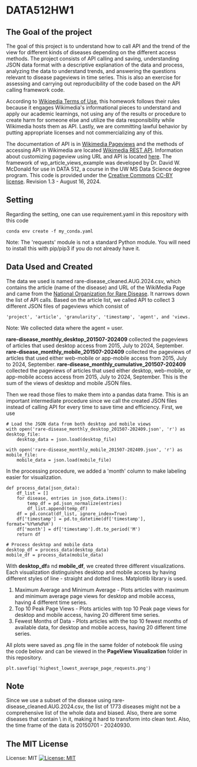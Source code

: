 # DATA512HW1

## The Goal of the project
The goal of this project is to understand how to call API and the trend of the view for different kinds of diseases depending on the different access methods. The project consists of API calling and saving, understanding JSON data format with a descriptive explanation of the data and process, analyzing the data to understand trends, and answering the questions relevant to disease pageviews in time series. This is also an exercise for assessing and carrying out reproducibility of the code based on the API calling framework code.

According to [Wikipedia Terms of Use](https://foundation.wikimedia.org/wiki/Policy:Terms_of_Use), this homework follows their rules because it engages Wikimedia's informational pieces to understand and apply our academic learnings, not using any of the results or procedure to create harm for someone else and utilize the data responsibility while Wikimedia hosts them as API. Lastly, we are committing lawful behavior by putting appropriate licenses and not commercializing any of this.  

The documentation of API is in [Wikimedia Pageviews](https://wikimedia.org/api/rest_v1/#/Pageviews%20data) and the methods of accessing API in Wikimedia are located [Wikimedia REST API](https://www.mediawiki.org/wiki/Wikimedia_REST_API). Information about customizing pageview using URL and API is located [here](https://doc.wikimedia.org/generated-data-platform/aqs/analytics-api/reference/page-views.html). The framework of wp_article_views_example was developed by Dr. David W. McDonald for use in DATA 512, a course in the UW MS Data Science degree program. This code is provided under the [Creative Commons](https://creativecommons.org) [CC-BY license](https://creativecommons.org/licenses/by/4.0/). Revision 1.3 - August 16, 2024.

## Setting
Regarding the setting, one can use requirement.yaml in this repository with this code
`````
conda env create -f my_conda.yaml
`````
Note: The 'requests' module is not a standard Python module. You will need to install this with pip/pip3 if you do not already have it.

## Data Used and Created 
The data we used is named rare-disease_cleaned.AUG.2024.csv, which contains the article (name of the disease) and URL of the WikiMedia Page and came from the [National Organization for Rare Disease](https://rarediseases.org/). It narrows down the list of API calls. Based on the article list, we called API to collect 3 different JSON files of pageviews which consist of 
`````
'project', 'article', 'granularity', 'timestamp', 'agent', and 'views.
`````
Note: We collected data where the agent = user.

**rare-disease_monthly_desktop_201507-202409** collected the pageviews of articles that used desktop access from 2015, July to 2024, September. 
**rare-disease_monthly_mobile_201507-202409** collected the pageviews of articles that used either web-mobile or app-mobile access from 2015, July to 2024, September. 
**rare-disease_monthly_cumulative_201507-202409** collected the pageviews of articles that used either desktop, web-mobile, or app-mobile access access from 2015, July to 2024, September. This is the sum of the views of desktop and mobile JSON files.

Then we read those files to make them into a pandas data frame. This is an important intermediate procedure since we call the created JSON files instead of calling API for every time to save time and efficiency. First, we use 
`````
# Load the JSON data from both desktop and mobile views
with open('rare-disease_monthly_desktop_201507-202409.json', 'r') as desktop_file:
    desktop_data = json.load(desktop_file)

with open('rare-disease_monthly_mobile_201507-202409.json', 'r') as mobile_file:
    mobile_data = json.load(mobile_file)
`````
In the processing procedure, we added a 'month' column to make labeling easier for visualization.

`````
def process_data(json_data):
    df_list = []
    for disease, entries in json_data.items():
        temp_df = pd.json_normalize(entries)
        df_list.append(temp_df)
    df = pd.concat(df_list, ignore_index=True)
    df['timestamp'] = pd.to_datetime(df['timestamp'], format='%Y%m%d%H')
    df['month'] = df['timestamp'].dt.to_period('M')
    return df

# Process desktop and mobile data
desktop_df = process_data(desktop_data)
mobile_df = process_data(mobile_data)
`````
With **desktop_df**a nd **mobile_df**, we created three different visualizations. Each visualization distinguishes desktop and mobile access by having different styles of line - straight and dotted lines. Matplotlib library is used.
1) Maximum Average and Minimum Average - Plots articles with maximum and minimum average page views for desktop and mobile access, having 4 different time series. 
2) Top 10 Peak Page Views - Plots articles with top 10 Peak page views for desktop and mobile access, having 20 different time series.
3) Fewest Months of Data - Plots articles with the top 10 fewest months of available data, for desktop and mobile access, having 20 different time series.
 
All plots were saved as .png file in the same folder of notebook file using the code below and can be viewed in the **PageView Visualization** folder in this repository.
`````
plt.savefig('highest_lowest_average_page_requests.png')
`````

## Note
Since we use a subset of the disease using rare-disease_cleaned.AUG.2024.csv, the list of 1773 diseases might not be a comprehensive list of the whole data and biased. Also, there are some diseases that contain \ in it, making it hard to transform into clean text. Also, the time frame of the data is 20150701 - 20240930.

## The MIT License
License: MIT
[![License: MIT](https://img.shields.io/badge/License-MIT-yellow.svg)](https://opensource.org/licenses/MIT)

